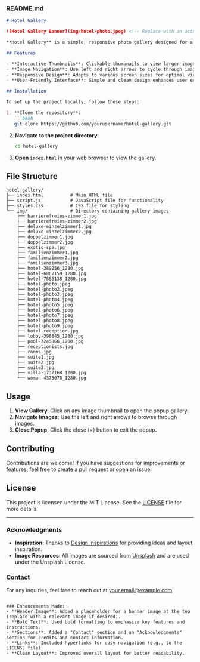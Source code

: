 ### README.md

```markdown
# Hotel Gallery

![Hotel Gallery Banner](img/hotel-photo.jpeg) <!-- Replace with an actual image link if needed -->

**Hotel Gallery** is a simple, responsive photo gallery designed for a hotel website. It allows users to view images of various hotel rooms and facilities in a stylish popup modal.

## Features

- **Interactive Thumbnails**: Clickable thumbnails to view larger images.
- **Image Navigation**: Use left and right arrows to cycle through images in the popup.
- **Responsive Design**: Adapts to various screen sizes for optimal viewing on all devices.
- **User-Friendly Interface**: Simple and clean design enhances user experience.

## Installation

To set up the project locally, follow these steps:

1. **Clone the repository**:
   ```bash
   git clone https://github.com/yourusername/hotel-gallery.git
   ```

2. **Navigate to the project directory**:
   ```bash
   cd hotel-gallery
   ```

3. **Open `index.html`** in your web browser to view the gallery.

## File Structure

```
hotel-gallery/
├── index.html          # Main HTML file
├── script.js           # JavaScript file for functionality
├── styles.css          # CSS file for styling
└── img/                # Directory containing gallery images
    ├── barrierefreies-zimmer1.jpg
    ├── barrierefreies-zimmer2.jpg
    ├── deluxe-einzelzimmer1.jpg
    ├── deluxe-einzelzimmer2.jpg
    ├── doppelzimmer1.jpg
    ├── doppelzimmer2.jpg
    ├── exotic-spa.jpg
    ├── familienzimmer1.jpg
    ├── familienzimmer2.jpg
    ├── familienzimmer3.jpg
    ├── hotel-389256_1280.jpg
    ├── hotel-6862159_1280.jpg
    ├── hotel-7885138_1280.jpg
    ├── hotel-photo.jpeg
    ├── hotel-photo2.jpeg
    ├── hotel-photo3.jpeg
    ├── hotel-photo4.jpeg
    ├── hotel-photo5.jpeg
    ├── hotel-photo6.jpeg
    ├── hotel-photo7.jpeg
    ├── hotel-photo8.jpeg
    ├── hotel-photo9.jpeg
    ├── hotel-reception.jpg
    ├── lobby-398845_1280.jpg
    ├── pool-7245866_1280.jpg
    ├── receptionists.jpg
    ├── rooms.jpg
    ├── suite1.jpg
    ├── suite2.jpg
    ├── suite3.jpg
    ├── villa-1737168_1280.jpg
    └── woman-4373078_1280.jpg
```

## Usage

1. **View Gallery**: Click on any image thumbnail to open the popup gallery.
2. **Navigate Images**: Use the left and right arrows to browse through images.
3. **Close Popup**: Click the close (×) button to exit the popup.

## Contributing

Contributions are welcome! If you have suggestions for improvements or features, feel free to create a pull request or open an issue.

## License

This project is licensed under the MIT License. See the [LICENSE](LICENSE) file for more details.

---

### Acknowledgments

- **Inspiration**: Thanks to [Design Inspirations](https://www.designinspirations.com) for providing ideas and layout inspiration.
- **Image Resources**: All images are sourced from [Unsplash](https://unsplash.com) and are used under the Unsplash License.

### Contact

For any inquiries, feel free to reach out at [your.email@example.com](mailto:your.email@example.com).
```

### Enhancements Made:
- **Header Image**: Added a placeholder for a banner image at the top (replace with a relevant image if desired).
- **Bold Text**: Used bold formatting to emphasize key features and instructions.
- **Sections**: Added a "Contact" section and an "Acknowledgments" section for credits and contact information.
- **Links**: Included hyperlinks for easy navigation (e.g., to the LICENSE file).
- **Clean Layout**: Improved overall layout for better readability.

